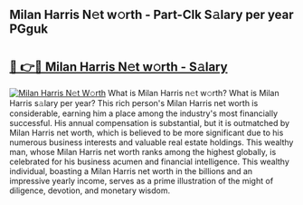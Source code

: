 ## Milan Harris N𝚎t w𝚘rth - Part-Clk S𝚊lary per year PGguk

# <h2><a href="http://gc00sx.nevu.top/?p=Milan+Harris">🔗 👉🔴 Milan Harris N𝚎t w𝚘rth - S𝚊lary</a></h2>

[![Milan Harris N𝚎t W𝚘rth](https://i.imgur.com/Oavwk0R.jpeg)](http://gc00sx.nevu.top/?p=Milan+Harris)
What is Milan Harris n𝚎t w𝚘rth? What is Milan Harris s𝚊lary per year?
This rich person's Milan Harris net worth is considerable, earning him a place among the industry's most financially successful. His annual compensation is substantial, but it is outmatched by Milan Harris net worth, which is believed to be more significant due to his numerous business interests and valuable real estate holdings. This wealthy man, whose Milan Harris net worth ranks among the highest globally, is celebrated for his business acumen and financial intelligence. This wealthy individual, boasting a Milan Harris net worth in the billions and an impressive yearly income, serves as a prime illustration of the might of diligence, devotion, and monetary wisdom.

